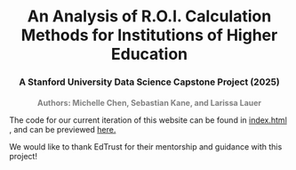 <h1 style="text-align: center;">An Analysis of R.O.I. Calculation Methods for Institutions of Higher Education</h1>
<h3 style="text-align: center; font-size: 16px;">A Stanford University Data Science Capstone Project (2025)</h3>
<h3 style="text-align: center; color: gray; font-size: 14px;">Authors: Michelle Chen, Sebastian Kane, and Larissa Lauer</h3>
<p>
The code for our current iteration of this website can be found in <a href="https://github.com/larissalauer/edtrust-capstone/blob/main/index.html"> index.html </a>, and can be previewed <a href="https://larissalauer.github.io/edtrust-capstone/"> here. </a>

We would like to thank EdTrust for their mentorship and guidance with this project!
</p>
